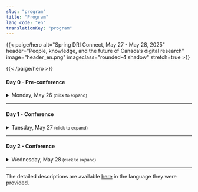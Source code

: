 ```yaml
---
slug: "program"
title: "Program"
lang_code: "en"
translationKey: "program"
---
```

{{< paige/hero
    alt="Spring DRI Connect, May 27 - May 28, 2025"
    header="People, knowledge, and the future of Canada’s digital research"
    image="header_en.png"
    imageclass="rounded-4 shadow"
    stretch=true >}}

{{< /paige/hero >}}

#### Day 0 - Pre-conference

<details>
  <summary class="h5">Monday, May 26<small class="text-muted d-print-none"> (click to expand)</small></summary>
  <div class="container">
    <div class="row mt-2">
      <div class="col-3 col-sm-2 bg-primary text-white">Time</div>
      <div class="col-3 bg-primary text-white">Location</div>
      <div class="col bg-primary text-white">Description</div>
    </div>
    <div class="row my-3">
      <div class="col-3 col-sm-2 text-nowrap">
        1:30 pm
        <span class="d-inline d-lg-none"><br /></span>
        (3 hours)
      </div>
      <div class="col-3">École de technologie supérieure</div>
      <div class="col">
      <details>
          <summary class="h6">Magic Castle Workshop</summary>
          <p>
            <a href="https://docs.google.com/forms/d/e/1FAIpQLSdkUnZFEvWUTUX4naHZSx_pGKOjP5MA_j3GhVXdR9ebpIHU7w/viewform" target="_blank">Registration form</a>
          </p>
        </details>
        </div>
    </div>
  </div>
</details>

<hr />

#### Day 1 - Conference

<details>
  <summary class="h5">Tuesday, May 27<small class="text-muted d-print-none"> (click to expand)</small></summary>
  <div class="container">
    <div class="row mt-2">
      <div class="col-3 col-sm-2 bg-primary text-white">Time</div>
      <div class="col-3 bg-primary text-white">Room</div>
      <div class="col bg-primary text-white">Description</div>
    </div>
    <div class="row my-3">
      <div class="col-3 col-sm-2 text-nowrap">
        8:00 am
        <span class="d-inline d-lg-none"><br /></span>
        (60 min)
      </div>
      <div class="col-3">Atrium</div>
      <div class="col">Registration</div>
    </div>
    <div class="row my-4" >
      <div class="col-3 col-sm-2 text-nowrap">
        9:00 am
        <span class="d-inline d-lg-none"><br /></span>
        (30 min)
      </div>
      <div class="col-3">BMO Amphitheatre</div>
      <div class="col">Opening Remarks</div>
    </div>
    <div class="row my-5.8" > <!--"row my-5" yields un expected spaces.-->
      <div class="col-3 col-sm-2 text-nowrap">
        9:30 am
        <span class="d-inline d-lg-none"><br /></span>
        (60 min)
      </div>
      <div class="col-3">BMO Amphitheatre</div>
      <div class="col">
        <details>
          <summary class="h6">Keynote - AI’s role in digital research, ethical considerations in AI adoption, or data-driven decision-making in research environments
          </summary>
          <p>
            Dr. Sidney Shapiro, Business Analytics Professor and AI Researcher at the University of Lethbridge
          </p>
          <p>
          Artificial intelligence (and more recently, Generative AI) is rapidly transforming research across disciplines in Canada—shaping how studies are designed, how data is analyzed, and how knowledge is produced. This evolution is bringing about fundamental changes to research workflows, methods, and infrastructure. At the same time, it raises critical questions about how public research institutions can engage with AI meaningfully and sustainably, particularly in the context of growing disparities in digital research capacity.
          </p>
          <p>
          This keynote will examine the current and emerging role of AI in Canadian research, with a focus on infrastructure challenges and strategic considerations. While private industry has advanced rapidly in developing generative AI technologies using vast computational resources, academic institutions face structural limitations that affect their ability to keep pace. Limited access to high-performance computing, specialized engineering expertise, and integrated systems continues to restrict what public institutions can build, implement, or study. As generative AI becomes both a method for research and a subject of research itself, the question becomes: what infrastructure and strategy are needed to support this work in the academic context?
         </p>
         <p>
         The talk will highlight how AI is being used as a research tool to support discovery, enhance analysis, and enable new forms of scholarly communication. It will also address the increasing significance of generative AI as an object of research, with active inquiry taking place across domains such as ethics, linguistics, education, and computational science. This dual role presents a set of unique challenges for research planning, funding, and institutional coordination.
         </p>
         <p>
         Key issues to be addressed include uneven access to advanced computing infrastructure, gaps in workforce readiness, and the growing need for national coordination around shared resources such as compute, data, and software. The session will also explore how institutional and policy frameworks can support responsible AI adoption, with attention to governance, training, and ethical oversight. The keynote will conclude by outlining strategic priorities for building sustainable AI capacity in Canada's research ecosystem. These priorities extend beyond technical infrastructure to include talent development, interdisciplinary collaboration, and investment models that reflect both the promise and the complexity of AI in research.
          </p>
         </details>
       </div>
    </div>
    <div class="row my-3" style="background-color: rgba(255, 192, 0, 0.1)">
      <div class="col-3 col-sm-2 text-nowrap">
        10:30
        <span class="d-inline d-lg-none"><br /></span>
        (30 min)
      </div>
      <div class="col-3">Atrium</div>
      <div class="col">Break</div>
    </div>
    <div class="row my-3">
      <div class="col-3 col-sm-2 text-nowrap">
        11:00 am
        <span class="d-inline d-lg-none"><br /></span>
        (15 min)
      </div>
      <div class="col-3">BMO Amphitheatre</div>
      <div class="col">
        <details>
          <summary class="h6">Strengthening Global Training and Skills Development Partnerships: The ARDC-Alliance Staff Exchange Initiative
          </summary>
          <p>
            Catherine Di Vita, Training Coordinator, Digital Research Alliance of Canada; Kathryn Unsworth, Manager, Skilled Workforce Development, Australian Research Data Commons
          </p>
          <p>
            This presentation explores the staff exchange between the Alliance and the Australian Research Data Commons. We’ll provide an overview of both organizations, share priorities and insights from the first exchange, highlight progress to date, and outline plans to deepen international collaboration in DRI training and workforce development in both jurisdictions.
          </p>
        </details>
      </div>
    </div>
    <div class="row my-3">
      <div class="col-3 col-sm-2 text-nowrap">
        11:15 am
        <span class="d-inline d-lg-none"><br /></span>
        (15 min)
      </div>
      <div class="col-3">BMO Amphitheatre</div>
      <div class="col">
        <details>
          <summary class="h6">Optimizing Training Reporting in Canada's Digital Research Infrastructure ecosystem: An ACENET led Pilot Project
          </summary>
          <p>
            Ines Hessler, CTO, ACENET
          </p>
          <p>
            Over the past decade, training has become an increasingly important part of our mission, with demand continuing to grow. To enhance our offerings and better leverage the data we collect, we launched a pilot project aimed at streamlining and standardizing training data collection and reporting processes. Since we don’t yet have full confidence in which metrics will best meet the Alliance’s national reporting needs, this project also includes a collaborative component to align our approach with broader Federation expectations.
          </p>
        </details>
      </div>
    </div>
    <div class="row my-3">
      <div class="col-3 col-sm-2 text-nowrap">
        11:30 am
        <span class="d-inline d-lg-none"><br /></span>
        (15 min)
      </div>
      <div class="col-3">BMO Amphitheatre</div>
        <div class="col">
          <details>
            <summary class="h6">User Certification: Let's do it!
            </summary>
            <p>
              Sergey Mashchenko, High Performance Computing Technical Consultant at SHARCNET, and Paul Preney, High Performance Computing Technical Consultant at the University of Windsor
            </p>
            <p>
              In this presentation, we will discuss pros and cons of requiring users to go through a certification procedure. This can be a good way to force users to get some basic training, reducing a waste of the computing and staff resources.
            </p>
          </details>
        </div>
    </div>
    <div class="row my-3" >
      <div class="col-3 col-sm-2 text-nowrap">
        <span class="d-inline d-lg-none"><br /></span>
        11:45 AM
        <span class="d-inline d-lg-none"><br /></span>
        (15 min)
        </div>
      <div class="col-3">BMO Amphitheatre</div>
        <div class="col">
          <details>
            <summary class="h6">Redefining Training Discovery: An Introduction to Explora, the New Training Portal
            </summary>
            <p>
              Catherine Di Vita, Training Coordinator, Digital Research Alliance of Canada; Ramses van Zon, HPC Systems Analyst, SciNet/ Chair, National Training Coordination Council; Chris Want, Programmer/Analyst, University of Alberta
            </p>
            <p>
              This presentation will cover the development of Explora, the National Training Discovery Portal, focusing on phase one: a centralized platform for the discovery of national DRI training events. We will demo Explora, discuss the need for wider access to training, development challenges, and invite community feedback to shape future versions.
            </p>
          </details>
        </div>
    </div>
    <div class="row my-3" style="background-color: rgba(255, 192, 0, 0.1)">
      <div class="col-3 col-sm-2 text-nowrap">
        12 PM
        <span class="d-inline d-lg-none"><br /></span>
        (60 min)
      </div>
      <div class="col-3">Atrium</div>
      <div class="col">Lunch</div>
    </div>
    <div class="row my-3">
      <div class="col-3 col-sm-2 text-nowrap" >
        1 PM
        <span class="d-inline d-lg-none"><br /></span>
        (75 min)
      </div>
      <div class="col-3"></div>
      <div class="col"></div>
    </div>
    <details><!--start of Stream 1 details-->
      <summary class="h6"><strong>Stream 1: Advancing HPC</strong>
          </summary>
   <div class="row my-3" >
      <div class="col-3 col-sm-2 text-nowrap">
        1:00 PM
        <span class="d-inline d-lg-none"><br /></span>
        (30 min)
      </div>
      <div class="col-3">BMO Amphitheatre</div>
      <div class="col">
        <details>
            <summary class="h6">The Future of HPC in the age of AI (AI clusters vs HPC systems. Are we ready?)
            </summary>
            <p>
              Roman Baranowski, DRI Software Architect, ARC UBC; Jeff Albert, Manager and Architect, Advanced Research Computing Infrastructure, University of Victoria
            <p>
              In this talk /panel discussion I/we would like to talk/discuss about the architectural differences between AI and 'typical' HPC based workflows and try to address the challenges we are facing and find a path forward.  We as an Alliance Community have to be ready .... so let's talk....
            </p>
          </details>
      </div>
    </div>
    <div class="row my-3" >
      <div class="col-3 col-sm-2 text-nowrap"> 1:30 PM
        <span class="d-inline d-lg-none"><br /></span>
        (15 min)
      </div>
      <div class="col-3">BMO Amphitheatre</div>
      <div class="col">
        <details>
            <summary class="h6">Kubernetes as a Natural Evolution of HPC: Complementing, Not Competing
            </summary>
            <p>
              Shaun Bathgate, Senior Advanced Research Computing Systems Administrator, University of Victoria
            </p>
            <p>
              Kubernetes supports interactive services, microservice architectures, and ephemeral workloads. This talk shows how it complements traditional HPC by expanding workload types and improving deployment flexibility, while preserving the strengths of HPC in batch scheduling and computational throughput across research institutions.
            </p>
          </details>
      </div>
    </div>
    <div class="row my-3" >
      <div class="col-3 col-sm-2 text-nowrap">
        1:45 PM
        <span class="d-inline d-lg-none"><br /></span>
        (15 min)
      </div>
      <div class="col-3">BMO Amphitheatre</div>
      <div class="col">
        <details>
          <summary class="h6">Beyond MPI And OpenMP: Teaching Parallel Programming in Modern Research Computing</summary>
          <p>
            Alex Razoumov, Research Solutions Lead, Research Computing, Simon Fraser University
          </p>
          <p>
            Since 2017, our parallel programming training has shifted from MPI/OpenMP to higher-level languages like Chapel, Julia, and Python. These courses cover parallelism across cores, nodes, and GPUs, offering scalable, easy-to-learn solutions for novice users -- without sacrificing the performance of traditional HPC frameworks.
          </p>
        </details>
      </div>
    </div>
    <div class="row my-3" >
      <div class="col-3 col-sm-2 text-nowrap">
        2:00 PM
        <span class="d-inline d-lg-none"><br /></span>
        (15 min)
      </div>
      <div class="col-3">BMO Amphitheatre</div>
      <div class="col">
        <details>
          <summary class="h6">Research Computing and Data Storage at Scale: 10 Years, 140+ Webinars
          </summary>
          <p>
            Alex Razoumov, Research Solutions Lead, Research Computing, Simon Fraser University
          </p>
          <p>
            In our research computing webinars we have covered numerous tools that enhance simulation and data management workflows. This talk highlights four standout HPC+RDM tools: in-situ visualization, lossy 3D compression, distributed dataset storage with git-annex, and DAR (Disk ARchiver).
          </p>
        </details>
      </div>
    </div>
   </details><!--end of Stream 1 details-->
    <div class="row my-3" >
      <div class="col-3 col-sm-2 text-nowrap"></div>
      <div class="col-3"></div>
      <div class="col"></div>
    </div>
    <details><!--start of Stream 2 details-->
     <summary class="h6"><strong>Stream 2: Supporting excellence</strong>
          </summary>
    <div class="row my-3" >
      <div class="col-3 col-sm-2 text-nowrap">
        1:00 PM
        <span class="d-inline d-lg-none"><br /></span>
        (30 min)
      </div>
      <div class="col-3">MB 3.435</div>
      <div class="col">
        <details>
            <summary class="h6">An open-minded discussion about communication to the research community
            </summary>
            <p>
              Marie-Helene Burle, Research Solutions Specialist, Simon Fraser University
            </p>
            <p>
              The Alliance has two important audiences: stake holders and researchers. Stake holders because without money nothing can be done; researchers because without them what’s the point? While communication to stake holders is mature, communication to the research community is lacking. I invite you to a roundtable to discuss this.
            </p>
          </details>
      </div>
    </div>
    <div class="row my-3" >
      <div class="col-3 col-sm-2 text-nowrap"> 1:30 PM
        <span class="d-inline d-lg-none"><br /></span>
        (15 min)
      </div>
      <div class="col-3">MB 3.435</div>
      <div class="col">
        <details>
            <summary class="h6">Know Your Clients: Through the Traces of their Work
            </summary>
            <p>
              Mark Hahn, System Admin, Sharcnet-McMaster, Compute Ontario
            </p>
            <p>
              Understanding the researchers’ needs is critical to providing the infrastructure that enable them to maximize their contributions to their respective research areas. When researchers use DRAC resources they leave traces about their needs and successes. This starts with their user and group account details but extends out into their job records and research outputs. What can we tell about the needs and successes of our researchers by aggregating data from the various information sources that we currently have (e.g. user profiles, allocations, job records, publications, support tickets, etc) and what else could we learn by implementing new data collections that would give us more fine grained access to other key properties of research production (e.g. storage use, software utilization, job performance metrics, training registrations and outcomes, etc).
            </p>
          </details>
      </div>
    </div>
    <div class="row my-3" >
      <div class="col-3 col-sm-2 text-nowrap">
        1:45 PM
        <span class="d-inline d-lg-none"><br /></span>
        (15 min)
      </div>
      <div class="col-3">MB 3.435</div>
      <div class="col">
        <details>
          <summary class="h6">Optimising Resource Utilisation in HPC: Tackling Waste in the Alliance Ecosystem</summary>
          <p>
            Moïra Dion, Analyst, Calcul Québec; Hélène Gingras, Analyst, Calcul Québec
          </p>
          <p>
            This talk explores resource waste in the Alliance ecosystem, focusing on Narval’s CPU, GPU, and memory inefficiencies. A three-month project identified 125 over-consumers, estimated waste costs at $88,605, and implemented improvements like educational resources and streamlined workflows to enhance resource utilization and user engagement.
          </p>
        </details>
      </div>
    </div>
    <div class="row my-3"  >
      <div class="col-3 col-sm-2 text-nowrap">
        2:00 PM
        <span class="d-inline d-lg-none"><br /></span>
        (15 min)
      </div>
      <div class="col-3">MB 3.435</div>
      <div class="col">
        <details>
          <summary class="h6">Monitoring GPU utilization and waste management best practices (Accelerator Working Group)
          </summary>
          <p>
            Nikolai Sergueev, HPC Analyst, Calcul Québec/Université de Montréal
          </p>
          <p>
            <a href="https://docs.google.com/document/d/1vwas1KKeEDDf3PYVAfx1Auxsg-OQdRHx/edit?usp=sharing&ouid=109991764007851235677&rtpof=true&sd=true" target="_blank">Click here for the full description</a>
          </p>
        </details>
      </div>
    </div>
    </details><!--end of Stream 2 details-->
    <div class="row my-3" >
      <div class="col-3 col-sm-2 text-nowrap"></div>
      <div class="col-3"></div>
      <div class="col"></div>
    </div>
    <details><!--start of Stream 3 details-->
      <summary class="h6"><strong>Stream 3: Platforms for progress</strong>
      </summary>
    <div class="row my-3" >
      <div class="col-3 col-sm-2 text-nowrap">
        1:00 PM
        <span class="d-inline d-lg-none"><br /></span>
        (30 min)
      </div>
      <div class="col-3">MB 3.445</div>
      <div class="col">
        <details>
            <summary class="h6">The Colibri Initiative: Towards Accessible Cloud Services
            </summary>
            <p>
              Sarah Cameron-Pesant, Advanced Research Computing Analyst - Humanities and Social Sciences Specialist, Calcul Québec / Université du Québec à Montréal; Lydia Vermeyden, Director for the development of new research services, Calcul Québec
            </p>
            <p>
              A strong need has been identified in the research community for ready-to-use open-source software that facilitates inter-institutional collaboration. The Colibri initiative is led by Calcul Québec to develop new, more accessible cloud services for researchers who do not have the technical skills or resources to use our current services.
            </p>
          </details>
      </div>
    </div>
    <div class="row my-3" >
      <div class="col-3 col-sm-2 text-nowrap"> 1:30 PM
        <span class="d-inline d-lg-none"><br /></span>
        (15 min)
      </div>
      <div class="col-3">MB 3.445</div>
      <div class="col">
        <details>
            <summary class="h6">Does your DMP Template Needs a Refresh? A Cyber-Aware Approach to RDM
            </summary>
            <p>
              Luc Letarte, Research Cybersecurity and Compliance Specialist, UBC
            </p>
            <p>
              Data Management Plans (DMPs) – they seem simple, but are they? How can we navigate the complexities of data security? How can we design a one-size-fits-all template for diverse research needs while ensuring requirements are met? In today's digital age, the requirements for DMPs have evolved, with a heightened focus on cybersecurity, privacy, and compliance. In this lightning talk, we will present a summary of our updates to modernize the UBC DMP template with emphasize data security in mind, as well as meeting the increasing demands of funding agencies and regulatory bodies.
            </p>
          </details>
      </div>
    </div>
    <div class="row my-3" >
      <div class="col-3 col-sm-2 text-nowrap">
        1:45 PM
        <span class="d-inline d-lg-none"><br /></span>
        (15 min)
      </div>
      <div class="col-3">MB 3.445</div>
      <div class="col">
        <details>
          <summary class="h6">DMP Assistant: Stable Present, Evolving Future</summary>
          <p>
            Marcus Closen, Product Lead, Data Management Planning, Digital Research Alliance of Canada
          </p>
          <p>
            DMP Assistant is the Canadian solution for data management planning. It provides a national, bi-lingual platform for Canadian researchers. This presentation considers the past, present, and future of DMP in Canada and the potential of greater collaboration between platforms like DMP Assistant and other DRI assets in the space.
          </p>
        </details>
      </div>
    </div>
    <div class="row my-3" >
      <div class="col-3 col-sm-2 text-nowrap">
        2:00 PM
        <span class="d-inline d-lg-none"><br /></span>
        (15 min)
      </div>
      <div class="col-3">MB 3.445</div>
      <div class="col">
        <details>
          <summary class="h6">Adapting Open-Source: A Learning Opportunity for Research Support and Developers Alike
          </summary>
          <p>
            Danica Evering, Research Data Management Specialist, McMaster University and Richie Motorgeanu, Learning Resource Development Assistant, Sherman Centre for Digital Scholarship, McMaster University
          </p>
          <p>
            More researchers than ever are accessing digital research infrastructure and services: Advanced Research Computing, Research Data Management, and Research Software Development. Using our newly developed README Creator tool as a case study, this interactive talk explores the challenges and benefits of adapting open-source software as a multidisciplinary team of research support staff and students. We’ll end with a group discussion about researcher needs which could be addressed through open-source tools, training, or documentation and how we can collaborate across pillars while providing hands-on learning opportunities for future professionals.
          </p>
        </details>
      </div>
    </div>
    </details><!--end of Stream 3 details-->
    <div class="row my-3" style="background-color: rgba(255, 192, 0, 0.1)">
      <div class="col-3 col-sm-2 text-nowrap">
        2:15 PM
        <span class="d-inline d-lg-none"><br /></span>
        (30 min)
      </div>
      <div class="col-3">Atrium</div>
      <div class="col">Break</div>
    </div>
    <div class="row my-3" >
      <div class="col-3 col-sm-2 text-nowrap">
        2:45 PM
        <span class="d-inline d-lg-none"><br /></span>
        (30 min)
      </div>
      <div class="col-3">BMO Amphitheatre</div>
      <div class="col">
        <details>
          <summary class="h6">Research Data Management Demystified: Your Questions, Our Answers!
          </summary>
          <p>
            Amanda Tomé, Marcus Closen, Tristan Kuehn, Natalie Williams, Lee Wilson, RDM, Digital Research Alliance of Canada, and Caroline Baril, Calcul Québec
          </p>
          <p>
            The AMA (Ask Me Anything) style interactive session about research data management (RDM) practices and services will facilitate discussion, dispel myths about RDM practices, and foster mutual understanding between colleagues. The goal is to create greater connection and understanding between the different functional areas of the DRI ecosystem, to identify avenues for collaboration between RDM and other areas, and to understand gaps in knowledge that need further investigation.
          </p>
        </details>
      </div>
    </div>
    <div class="row my-3" >
      <div class="col-3 col-sm-2 text-nowrap">
        3:15 PM
        <span class="d-inline d-lg-none"><br /></span>
        (15 min)
      </div>
      <div class="col-3">BMO Amphitheatre</div>
      <div class="col">
        <details>
          <summary class="h6">What Really Happens at FRDR? An Overview of Curation and Preservation Services
          </summary>
          <p>
            Natalie Williams, Curation Services Lead and Amanda Tomé, Preservation Coordinator, Digital Research Alliance of Canada
          <p>
            Representatives from the FRDR service team will discuss how curation and preservation activities prevent common issues with data reuse, extending the life and utility of research data.
          </p>
        </details>
      </div>
    </div>
    <div class="row my-3" >
      <div class="col-3 col-sm-2 text-nowrap">
        3:30 PM
        <span class="d-inline d-lg-none"><br /></span>
        (15 min)
      </div>
      <div class="col-3">BMO Amphitheatre</div>
      <div class="col">
        <details>
          <summary class="h6">Building an Inter-Institutional and Cross-Functional Research Data Management Community: From Strategy to Implementation
          </summary>
          <p>
            Anneliese Eber, Research Data Management Librarian, University of Waterloo; Jennifer Abel, Research Data Management Librarian, University of Calgary; Michael Steeleworthy, Research Data Management Librarian, Wilfrid Laurier University
          </p>
          <p>
            During a nationwide workshop at the University of Waterloo, participants from libraries, research offices, and IT departments engaged in dynamic discussion sharing strategies and challenges to strengthen the digital research infrastructure community. This session will highlight key actionable recommendations from the workshop and foster discussion to continue this collaborative work.
          </p>
        </details>
      </div>
    </div>
     <div class="row my-3" >
      <div class="col-3 col-sm-2 text-nowrap">
        3:45 PM
        <span class="d-inline d-lg-none"><br /></span>
        (15 min)
      </div>
      <div class="col-3">BMO Amphitheatre</div>
      <div class="col">
        <details>
          <summary class="h6">Laying the Foundation: The Pilot National Research Data Management Jumpstart
          </summary>
          <p>
            Jennifer Abel, Research Data Management Librarian, University of Calgary
          </p>
          <p>
            RDM Jumpstart is a free national program which introduces attendees to best practices in RDM using common tools to support research transparency and reproducibility. The pilot offering was held in May 2025. We will explore the motivations behind the program and how it works, as well as sharing preliminary feedback.
          </p>
        </details>
      </div>
    </div>
      <div class="row my-3" >
      <div class="col-3 col-sm-2 text-nowrap">
        4:00 PM
        <span class="d-inline d-lg-none"><br /></span>
        (15 min)
      </div>
      <div class="col-3">BMO Amphitheatre</div>
      <div class="col">
        <details>
          <summary class="h6">Has Magic? False: File Format Signature Development for Research Data Formats
          </summary>
          <p>
            Amanda Tomé, Preservation Coordinator, Digital Research Alliance of Canada
          </p>
          <p>
            Understanding file formats is one of the first steps in determining preservation capabilities and risk to long-term access. However, digital preservation identification tools fail to identify many file formats associated with research data creating a barrier to an important initial step in the preservation process. This presentation will describe the ongoing work undertaken by the digital preservation team to develop file format signatures to help identify file formats found in the Federated Research Data Repository (FRDR). It also seeks to solicit feedback from the broader DRI community on other possible approaches to file format identification work.
          </p>
        </details>
      </div>
    </div>
      <div class="row my-3" >
      <div class="col-3 col-sm-2 text-nowrap">
        4:30 pm
      </div>
      <div class="col-3">ÉTS</div>
      <div class="col">
        <details>
          <summary class="h6">Visit of supercomputers with Calcul Québec
          </summary>
          <p>
            <a href="https://events.myconferencesuite.com/ETSTours/reg/landing/" target="_blank">Registration form</a>
          </p>
        </details>
      </div>
    </div>
    <div class="row my-3" >
      <div class="col-3 col-sm-2 text-nowrap">
        6 pm
      </div>
      <div class="col-3">Wienstein & Gavino's 1434 Crescent St, Montreal, Quebec H3G 2B6</div>
      <div class="col">DRI Connect Dinner</div>
    </div>
  </div>
</details>

<hr />

#### Day 2 - Conference

<details>
  <summary class="h5">Wednesday, May 28<small class="text-muted d-print-none"> (click to expand)</small></summary>
  <div class="container">
    <div class="row mt-2">
      <div class="col-3 col-sm-2 bg-primary text-white">Time</div>
      <div class="col-3 bg-primary text-white">Room</div>
      <div class="col bg-primary text-white">Description</div>
    </div>
      <div class="row my-3" >
      <div class="col-3 col-sm-2 text-nowrap">
        9:00 AM
        <span class="d-inline d-lg-none"><br /></span>
        (60 min)
      </div>
      <div class="col-3">BMO Amphitheatre</div>
      <div class="col">
        <details>
          <summary class="h6">Keynote - Health Sciences in the digital age
          </summary>
          <p>
            Dr. Guillaume Bourque, Professor in the Department of Human Genetics and Director of Bioinformatics at the McGill Genome Center. Board Director, Digital Research Alliance of Canada.
          </p>
          <p>
            <a href="https://alliancecan.ca/en/about/board-directors/guillaume-bourque" target="_blank">Link to bio</a>
          </p>
          <p>
          High-throughput technologies are transforming biomedical research by enabling the detailed characterization of individual genomes and cellular molecular processes at unprecedented resolution. When paired with advances in machine learning and artificial intelligence, these technologies hold immense promise for driving innovation in health sciences and improving healthcare outcomes. However, realizing this potential requires overcoming significant challenges in data management, software infrastructure, and computational resources. Here, I will present key initiatives addressing some of these challenges. The Global Alliance for Genomics and Health (GA4GH)—a not-for-profit alliance of over 500 organizations—is developing technical standards, policy frameworks, and tools to promote the responsible, voluntary, and secure use of genomic and related health data worldwide. I will also present SecureData4Health, a secure cloud-based infrastructure designed to support the analysis and sharing of genomic and health data. It builds on existing capabilities in Ontario through HPC4Health and adds a new compute node in Québec to enhance national capacity. Finally, I will introduce the Pan-Canadian Genome Library (PCGL), a landmark initiative unifying Canada’s human genome sequencing effort. PCGL establishes a centralized, federated data management system aligned with international standards and respectful of jurisdictional and cultural constraints around human genetic data. It supports both retrospective and new projects, ensuring long-term archival, accessibility, and integration of genomic, clinical, and phenotypic data. Together, these efforts lay the foundation for a robust, secure, and collaborative ecosystem that will accelerate genomic research and improve health outcomes across Canada and beyond.
          </p>
        </details>
      </div>
    </div>
    <div class="row my-3" >
    <div class="col-3 col-sm-2 text-nowrap">
        10:00 AM
        <span class="d-inline d-lg-none"><br /></span>
        (15 min)
      </div>
      <div class="col-3">BMO Amphitheatre</div>
      <div class="col">
        <details>
          <summary class="h6">Humanities and Social Sciences Digital Research Infrastructure in Canada: Current State and Future Directions
          </summary>
          <p>
            Alyssa Arbuckle, Research Infrastructure Grants Officer; James MacGregor, Director, Research Infrastructure & Development
          </p>
          <p>
            <p>
            Recently the Canadian Research Knowledge Network and Érudit collaborated to survey humanities and social sciences (HSS) digital research infrastructure (DRI) in Canada. This presentation focuses on areas of confluence in HSS DRI, including the integration of PIDs through the Canadian PID Advisory Committee, coordinated by the Alliance with others.
          </p>
          </p>
        </details>
      </div>
    </div>
    <div class="row my-3" ><!--"row my-5" yields un expected spaces.-->
      <div class="col-3 col-sm-2 text-nowrap" >
        10:15 AM
        <span class="d-inline d-lg-none"><br /></span>
        (15 min)
      </div>
      <div class="col-3">BMO Amphitheatre</div>
      <div class="col">
        <details>
          <summary class="h6">Qualitative supports and software for Humanities and Social Sciences (HSS) Researchers
          </summary>
          <p>
            Lina Harper, Humanities and Social Sciences Analyst, McGill; Jérémie Dion, Coordinator of the LibreQDA project and PhD candidate in STS at UQAM
          </p>
          <p>
            <p>
            A high level, introductory overview of qualitative research and needs of HSS researchers. We look at the goals and challenges of qualitative methods, proprietary software, and conclude with a preview of open source software. LibreQDA (in beta) is being developed with the support of Calcul Quebec.
          </p>
          </p>
        </details>
      </div>
    </div>
    <div class="row my-3" style="background-color: rgba(255, 192, 0, 0.1)">
      <div class="col-3 col-sm-2 text-nowrap">
        10:30 (30 min)
      </div>
      <div class="col-3">Atrium</div>
      <div class="col">Break</div>
    </div>
    <div class="row my-3">
      <div class="col-3 col-sm-2 text-nowrap">
        11:00 AM
        <span class="d-inline d-lg-none"><br /></span>
        (75 min)
      </div>
      <div class="col-3"></div>
      <div class="col"></div>
    </div>
    <details><!--start of Stream 1 details-->
      <summary class="h6"><strong>Stream 1: Secure Foundations</strong>
      </summary>
    <div class="row my-3">
      <div class="col-3 col-sm-2 text-nowrap">
        11:00 AM
        <span class="d-inline d-lg-none"><br /></span>
        (15 min)
      </div>
      <div class="col-3">BMO Amphitheatre</div>
      <div class="col">
        <details>
            <summary class="h6">Sensitive Research Computing with SciNet4Health
            </summary>
            <p>
              Shawn Winnington-Ball, Manager, Information System Security, SciNet, University of Toronto; Yohai Meiron, Scientific Applications Analyst, SciNet, University of Toronto
            <p>
              We introduce a secure computing enclave at SciNet High-Performance Computing Consortium. Codenamed S4H, this environment is already available to groups at the University of Toronto as a pilot project. S4H aims to meet researchers’ needs for hosting and working with sensitive data, which SciNet’s main cluster, Niagara, does not accommodate. We’ll explain how S4H data are encrypted at rest and access is hardened, talk about the difficulties of providing isolation for different research groups on a shared system, and explore the different components that make it possible, such as key management and containerization mechanisms.  We will also focus on our adoption of the Cybersecurity Maturity Model Certification (CMMC) framework, describing our journey deciphering the complexities of the NIST 800-171 control set, crafting Plans of Action and Milestones for compliance gaps, and internal and external assessments to verify compliance.
            </p>
          </details>
      </div>
    </div>
    <div class="row my-3" >
      <div class="col-3 col-sm-2 text-nowrap"> 11:15 AM
        <span class="d-inline d-lg-none"><br /></span>
        (15 min)
      </div>
      <div class="col-3">BMO Amphitheatre</div>
      <div class="col">
        <details>
            <summary class="h6">Secure Data for Health (SD4H), a secure Digital Research Cloud
            </summary>
            <p>
              Nathalie Aerens, SD4Health platform manager, McGill; Pierre-Olivier Quirion, SD4H tech Lead, McGill - CQ - SD4H
            </p>
            <p>
              The future of Canada’s digital research in health and genomics is relying on robust privacy and security safeguards. Data security has always been a concern for human genomics research, and since its progressive but intensive usage of the Canadian DRI infrastructure, different levels of pressure have been put on us, Alliance members, to make our infrastructure secure.
            </p>
            <p>
              Achieving robust security for human health projects is no longer a distant goal. New requirements, like the recent update to the NIH Genomic Data Sharing Policy, have made it a priority for research groups previously less concerned with this aspect. The old approach of neglecting security demands is not viable for many new research projects.
             </p>
             <p>
              SD4H is based on an OpenStack cloud infrastructure managed jointly by McGill's Canadian Center for Computational Genomics (C3G) and Calcul Québec. Advanced Research Computing, Research Data Management, and Research Software services are developed and deployed on this infrastructure, providing privacy and security for its users.
            </p>
          </details>
      </div>
    </div>
    <div class="row my-3" >
      <div class="col-3 col-sm-2 text-nowrap">
        11:30 AM
        <span class="d-inline d-lg-none"><br /></span>
        (15 min)
      </div>
      <div class="col-3">BMO Amphitheatre</div>
      <div class="col">
        <details>
          <summary class="h6">Federated Identities for Scientific Platforms Using CILogon</summary>
          <p>
            Darren Boss, Senior Research Computing Analyst, University of Victoria
          </p>
          <p>
            CILogon is used to simplify access to platforms via the EduGain identity federation. It enables easy user authentication and sharing of enriched identity data across multiple applications. CILogon is already being used in platforms like DMP Assistant, and the Cloud Connect pilot with more platform integrations in the planning phase.
          </p>
        </details>
      </div>
    </div>
    <div class="row my-3" >
      <div class="col-3 col-sm-2 text-nowrap">
        11:45 AM
        <span class="d-inline d-lg-none"><br /></span>
        (15 min)
      </div>
      <div class="col-3">BMO Amphitheatre</div>
      <div class="col">
        <details>
          <summary class="h6">API Security
          </summary>
          <p>
            Ryan McRonald, Cybersecurity Manager, UVic / Arbutus Site
          </p>
          <p>
            APIs are the backbone of modern applications enabling integration and communication between systems.  However, with great connectivity comes great responsibility.  This technical talk will delve into API security, exploring the risks exposed via APIs, the best practices for securing APIs, and how to implement API security measures based on work to secure our community cloud APIs.  Join us to learn how to fortify your APIs against common threats.
          </p>
        </details>
      </div>
    </div>
    <div class="row my-3" >
      <div class="col-3 col-sm-2 text-nowrap">
        12:00 PM
        <span class="d-inline d-lg-none"><br /></span>
        (15 min)
      </div>
      <div class="col-3">BMO Amphitheatre</div>
      <div class="col">
        <details>
          <summary class="h6">Controlled Access Management (CAM) for Research Data Initiative
          </summary>
          <p>
            Victoria Smith, Data Governance & Ethics Lead, Digital Research Alliance of Canada
          </p>
          <p>
            This presentation will provide a brief overview of the Controlled Access Management (CAM) for Research Data Initiative, including outputs from Phase 1, and current and planned work. Applying the principles of open science in the context of sensitive and restricted access research involve challenges on different levels.
          </p>
        </details>
      </div>
    </div>
  </details><!--end of Stream 1 details-->
    <div class="row my-3" >
      <div class="col-3 col-sm-2 text-nowrap" >
      </div>
      <div class="col-3"> </div>
      <div class="col"> </div>
    </div>
    <details><!--start of Stream 2 details-->
      <summary class="h6"><strong>Stream 2: Innovating systems</strong>
      </summary>
    <div class="row my-3" >
      <div class="col-3 col-sm-2 text-nowrap">
        11:00 AM
        <span class="d-inline d-lg-none"><br /></span>
        (15 min)
      </div>
      <div class="col-3">MB 3.435</div>
      <div class="col">
        <details>
            <summary class="h6">MonarQ Taking Flight
            </summary>
            <p>
              Lydia Vermeyden, Director for the development of new research services, Calcul Québec
            <p>
              2025 is the international year for quantum science and technology, marking 100 years since the first official publication of quantum mechanics. At Calcul Québec we are celebrating with the launch of our quantum services on MonarQ, our 24 qubit quantum computer. But what is quantum computing, and is it really that different from managing the classical systems, software and data that we know and love? What happens if classical and quantum systems are connected together? We will be discussing these questions while sharing our extraordinary journey of launching quantum computing services at Calcul Québec, and the amazing team that has made it possible. After all, successfully facilitating the research of tomorrow is not just about the latest technology, it's about the people that make it happen.
            </p>
          </details>
      </div>
    </div>
    <div class="row my-3" >
      <div class="col-3 col-sm-2 text-nowrap"> 11:15 AM
        <span class="d-inline d-lg-none"><br /></span>
        (15 min)
      </div>
      <div class="col-3">MB 3.435</div>
      <div class="col">
        <details>
            <summary class="h6">PennyLane-Calculquebec: Streamlining Quantum Algorithm Research on MonarQ
            </summary>
            <p>
              Samuel Richard, Calcul Québec
            <p>
              Calcul Québec developed PennyLane-CalculQuébec, a software plugin enabling hybrid quantum-classical workflows on MonarQ, Canada's 24-qubit quantum computer by Anyon Systems. This session introduces key plugin features and an overview of the architecture, concluding with future enhancements aimed at broader integration with Canada’s evolving quantum research infrastructure.
            </p>
          </details>
      </div>
    </div>
    <div class="row my-3" >
      <div class="col-3 col-sm-2 text-nowrap">
        11:30 AM
        <span class="d-inline d-lg-none"><br /></span>
        (15 min)
      </div>
      <div class="col-3">MB 3.435</div>
      <div class="col">
        <details>
          <summary class="h6">Streamlining Magic Castle clusters creation at Calcul Québec using Terraform cloud</summary>
          <p>
            Maxime Boissonneault, Director, Research and teaching support, Calcul Québec
          </p>
          <p>
             <a href="https://docs.google.com/document/d/1vwas1KKeEDDf3PYVAfx1Auxsg-OQdRHx/edit?usp=sharing&ouid=109991764007851235677&rtpof=true&sd=true" target="_blank">Click here for the full description</a>
          </p>
        </details>
      </div>
    </div>
    <div class="row my-3" >
      <div class="col-3 col-sm-2 text-nowrap">
        11:45 AM
        <span class="d-inline d-lg-none"><br /></span>
        (15 min)
      </div>
      <div class="col-3">MB 3.435</div>
      <div class="col">
        <details>
          <summary class="h6">A Home Among the Clouds
          </summary>
          <p>
            Jeff Albert, Manager and Architect, Advanced Research Computing Infrastructure, University of Victoria
          </p>
          <p>
            Come hear the details of the Arbutus Cloud renewal, the exciting capabilities it's bringing forward, and an exploration of how the rapidly-changing global landscape has put a sudden spotlight on technology autonomy at every level.
          </p>
        </details>
      </div>
    </div>
    <div class="row my-3" >
      <div class="col-3 col-sm-2 text-nowrap">
        12:00 PM
        <span class="d-inline d-lg-none"><br /></span>
        (15 min)
      </div>
      <div class="col-3">MB 3.435</div>
      <div class="col">
        <details>
          <summary class="h6">State of the Accelerators
          </summary>
          <p>
            Pawel Pomorski, HPC analyst, lead of Accelerators Working Group, Sharcnet
          </p>
          <p>
            The Alliance has just experienced a generational jump in the capabilities of its accelerator hardware, with hundreds of NVIDIA H100 GPUs and some MI300A APUs newly available. This session will discuss the impact of these changes and what we might expect in new accelerator hardware in the coming years.
          </p>
        </details>
      </div>
    </div>
  </details><!--end of Stream 2 details-->
    <div class="row my-3" >
      <div class="col-3 col-sm-2 text-nowrap" >
      </div>
      <div class="col-3"></div>
      <div class="col"> </div>
    </div>
    <details>
    <summary class="h6"><strong>Stream 3: Empowering research</strong>
          </summary>
    <div class="row my-3" >
      <div class="col-3 col-sm-2 text-nowrap">
        11:00 AM
        <span class="d-inline d-lg-none"><br /></span>
        (15 min)
      </div>
      <div class="col-3">MB 3.445</div>
      <div class="col">
        <details>
            <summary class="h6">UseGalaxy Canada platform update
            </summary>
            <p>
              Carol Gauthier, Project Manager / Developper, Université de Sherbrooke / Calcul Québec
            <p>
             This talk will present the platform UseGalaxy.ca, the Canadian branch of the international UseGalaxy initiative, based on the open source Galaxy platform. We will provide an overview of its components, including the integration with the Alliance Cloud Connect Pilot project, as well as usage statistics and roadmap.
            </p>
          </details>
      </div>
    </div>
    <div class="row my-3" >
      <div class="col-3 col-sm-2 text-nowrap"> 11:15 AM
        <span class="d-inline d-lg-none"><br /></span>
        (15 min)
      </div>
      <div class="col-3">MB 3.445</div>
      <div class="col">
        <details>
            <summary class="h6">CBRAIN: A Web-based Distributed Computing Platform for Collaborative Research
            </summary>
            <p>
              Bryan Caron, Director, Operations and Development (CBRAIN and NeuroHub) and Co-PI of NeuroHub, McGill University
            <p>
              CBRAIN is an open-source, research platform that enables scientists to perform large-scale data analyses using advanced scientific tools through an intuitive web interface. With over 2,000 users across 193 locations in 59 countries, CBRAIN connects researchers in neuroinformatics, genomics, and beyond to distributed computing and data resources.
            </p>
          </details>
      </div>
    </div>
    <div class="row my-3" >
      <div class="col-3 col-sm-2 text-nowrap">
        11:30 AM
        <span class="d-inline d-lg-none"><br /></span>
        (15 min)
      </div>
      <div class="col-3">MB 3.445</div>
      <div class="col">
        <details>
          <summary class="h6">OSSecMon: High-Performance Linux Security Monitoring with eBPF</summary>
          <p>
            Gabriel Lapointe, Security Analyst, McGill University
          <p>
            First, we will explain the context in which OSSecMon was created (We had noticed deficiencies at certain levels concerning, among other things, basic security principles, e.g., non-repudiation, and this led us to develop a solution that did not yet exist). Afterwards, we will briefly overview the main technology used by the program (eBPF) and explain how we use it in ossecmon, followed by a brief overview of complementary tools used such as inotify, yara, and openscap. We will conclude by explaining how OSSecMon can be used to comply with certain standards such as NIST, ISO, etc. We will probably run out of time, but everything will be followed by a question period.
          </p>
        </details>
      </div>
    </div>
    <div class="row my-3" >
      <div class="col-3 col-sm-2 text-nowrap">
        11:45 AM
        <span class="d-inline d-lg-none"><br /></span>
        (15 min)
      </div>
      <div class="col-3">MB 3.445</div>
      <div class="col">
        <details>
          <summary class="h6">Interactive HPC Computing with Open OnDemand
          </summary>
          <p>
            Grigory Shamov, Site Lead / HPC Specialist, University of Manitoba; James Willis, Scientific Applications Analyst, SciNet
          </p>
          <p>
            In this talk, we will introduce Open OnDemand, a web-based interface designed to provide easy access to High-Performance Computing (HPC) resources. Terminal-based interfaces can be challenging for new users with limited experience, resulting in a steep learning curve. Open OnDemand aims to make HPC more accessible by offering an intuitive graphical interface that simplifies the process of submitting, monitoring and managing jobs. We will explore the key features of Open OnDemand, including web-based access, job management, file management and support for interactive applications like Jupyter Notebooks, RStudio, and VS Code. Additionally, we will demonstrate the SciNet and Grex Open OnDemand portal and discuss their deployment and use cases.
          </p>
        </details>
      </div>
    </div>
    <div class="row my-3" >
      <div class="col-3 col-sm-2 text-nowrap">
        12:00 PM
        <span class="d-inline d-lg-none"><br /></span>
        (15 min)
      </div>
      <div class="col-3">MB 3.445</div>
      <div class="col">
        <details>
          <summary class="h6">From Bash Scripts to GitOps: Automating Kubernetes Deployments with ArgoCD
          </summary>
          <p>
            Shaun Bathgate, Senior Advanced Research Computing Systems Administrator, University of Victoria
          </p>
          <p>
            This session introduces GitOps as a structured, version-controlled approach to Kubernetes management. By comparing imperative scripts with ArgoCD-driven workflows, attendees will learn how declarative infrastructure, automated sync, and secure secret handling simplify operations and improve stability across single or multi-cluster research environments.
          </p>
        </details>
      </div>
    </div>
    </details><!--end of Stream 3 details-->
    <div class="row my-3" style="background-color: rgba(255, 192, 0, 0.1)">
      <div class="col-3 col-sm-2 text-nowrap">
        12:15 PM
        <span class="d-inline d-lg-none"><br /></span>
        (60 min)
      </div>
      <div class="col-3">Atrium</div>
      <div class="col">Lunch</div>
    </div>
    <div class="row my-3" >
      <div class="col-3 col-sm-2 text-nowrap">
        1:15 PM
        <span class="d-inline d-lg-none"><br /></span>
        (30 min)
      </div>
      <div class="col-3">BMO Amphitheatre</div>
      <div class="col">
        <details>
          <summary class="h6">Alliance projects and initiatives updates
          </summary>
          <p>
            Session details coming soon
          </p>
        </details>
      </div>
    </div>
    <div class="row my-3" >
      <div class="col-3 col-sm-2 text-nowrap">
        1:45 PM
        <span class="d-inline d-lg-none"><br /></span>
        (45 min)
      </div>
      <div class="col-3">BMO Amphitheatre</div>
      <div class="col">
        <details>
          <summary class="h6">Alliance Fireside Chat
          </summary>
          <p>
            Session details coming soon
          </p>
        </details>
      </div>
    </div>
    <div class="row my-3" >
      <div class="col-3 col-sm-2 text-nowrap">
        2:30 PM
        <span class="d-inline d-lg-none"><br /></span>
        (30 min)
      </div>
      <div class="col-3">BMO Amphitheatre</div>
      <div class="col">George Ross Closing Remarks</div>
    </div>
    <div class="row my-3">
      <div class="col-3 col-sm-2 text-nowrap">
        3:00 pm
      </div>
      <div class="col-3">Atrium</div>
      <div class="col">Networking and end of program</div>
    </div>
  </div>
</details>
<hr />
The detailed descriptions are available <a href="https://docs.google.com/document/d/1vwas1KKeEDDf3PYVAfx1Auxsg-OQdRHx/edit?usp=sharing&ouid=109991764007851235677&rtpof=true&sd=true" target="_blank">here</a>  in the language they were provided.
